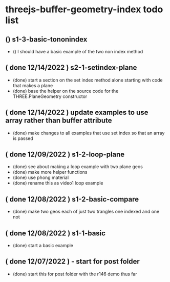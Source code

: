 # threejs-buffer-geometry-index todo list

## () s1-3-basic-tononindex
* () I should have a basic example of the two non index method

## ( done 12/14/2022 ) s2-1-setindex-plane
* (done) start a section on the set index method alone starting with code that makes a plane
* (done) base the helper on the source code for the THREE.PlaneGeometry constructor

## ( done 12/14/2022 ) update examples to use array rather than buffer attribute
* (done) make changes to all examples that use set index so that an array is passed

## ( done 12/09/2022 ) s1-2-loop-plane
* (done) see about making a loop example with two plane geos
* (done) make more helper functions
* (done) use phong material
* (done) rename this as video1 loop example

## ( done 12/08/2022 ) s1-2-basic-compare
* (done) make two geos each of just two trangles one indexed and one not

## ( done 12/08/2022 ) s1-1-basic
* (done) start a basic example

## ( done 12/07/2022 ) - start for post folder
* (done) start this for post folder with the r146 demo thus far
